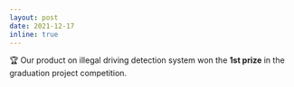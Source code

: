 ```yaml
---
layout: post
date: 2021-12-17
inline: true
---
```


🏆 Our product on illegal driving detection system won the <b>1st prize</b> in the graduation project competition.
